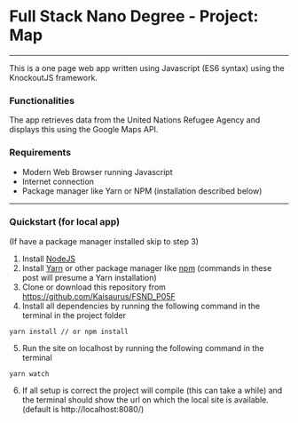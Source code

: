# Full Stack Nano Degree - Project: Map
---
This is a one page web app written using Javascript (ES6 syntax) using the KnockoutJS framework.

### Functionalities
The app retrieves data from the United Nations Refugee Agency and displays this using the Google Maps API.

### Requirements ###

* Modern Web Browser running Javascript
* Internet connection
* Package manager like Yarn or NPM (installation described below)

---

### Quickstart (for local app) ###

(If have a package manager installed skip to step 3)
1. Install [NodeJS](https://nodejs.org)
2. Install [Yarn](https://yarnpkg.com) or other package manager like [npm](https://www.npmjs.com) (commands in these post will presume a Yarn installation)
3. Clone or download this repository from https://github.com/Kaisaurus/FSND_P05F
4. Install all dependencies by running the following command in the terminal in the project folder
```
yarn install // or npm install
```
5. Run the site on localhost by running the following command in the terminal
```
yarn watch
```
6. If all setup is correct the project will compile (this can take a while) and the terminal should show the url on which the local site is available. (default is http://localhost:8080/)
